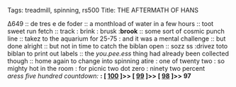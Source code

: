 Tags: treadmill, spinning, rs500
Title: THE AFTERMATH OF HANS
  
∆649 :: de tres e de foder :: a monthload of water in a few hours :: toot sweet run fetch :: track : brink : brusk :**brook** :: some sort of cosmic punch line :: takez to the aquarium for 25-75 : and it was a mental challenge :: but done alright :: but not in time to catch the biblan open :: sozz ss :drivez toto biblan to print out labels :: the _you.pee.ess_ thing had already been collected though :: home again to change into spinning atire : one of twenty two : so mighty hot in the room : for picnic two dot zero : ninety two percent  
_aress five hundred countdown:_ **:  [ [100](https://www.allmusic.com/album/music-from-the-big-pink-the-band-mw0001417030) ]>> [ [99](https://www.allmusic.com/album/red-mw0002414735) ]>> [ [98](https://www.allmusic.com/album/car-wheels-on-a-gravel-road-mw0000028744) ]>> 97**   
